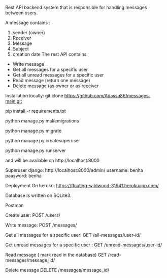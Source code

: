 Rest API backend system that is responsible for handling messages between users.

A message contains :
1. sender (owner)
2. Receiver
3. Message
4. Subject
5. creation date 
The rest API contains 
- Write message 
- Get all messages for a specific user
- Get all unread messages for a specific user
- Read message (return one message)
- Delete message (as owner or as receiver


Installation locally:
git clone https://github.com/Adassa86/messages-main.git

pip install -r requirements.txt

python manage.py makemigrations

python manage.py migrate

python manage.py createsuperuser

python manage.py runserver

and will be available on http://localhost:8000



Superuser django:
http://localhost:8000/admin/
username: benha
paasword: benha


Deployment
On heroku: https://floating-wildwood-31941.herokuapp.com/


Database
Is written on SQLite3. 



Postman

Create user:
POST   /users/

Write message:
POST /messages/

Get all messages for a specific user:
GET  /all-messages/user-id/

Get unread messages for a specific user :
GET   /unread-messages/user-id/

Read message ( mark read in the database)
GET  /read-messages/message_id/

Delete message
DELETE  /messages/message_id/
